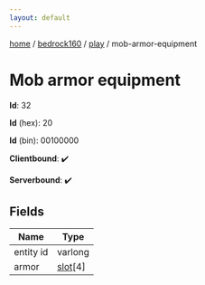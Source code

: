 ```yaml
---
layout: default
---
```


[home](/)  /  [bedrock160](/protocol/bedrock160)  /  [play](/protocol/bedrock160/play)  /  mob-armor-equipment

# Mob armor equipment

**Id**: 32

**Id** (hex): 20

**Id** (bin): 00100000

**Clientbound**: ✔️

**Serverbound**: ✔️

## Fields

Name | Type
---|---
entity id | varlong
armor | [slot](/protocol/bedrock160/types/slot)[4]
